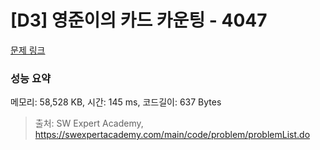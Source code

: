 # [D3] 영준이의 카드 카운팅 - 4047 

[문제 링크](https://swexpertacademy.com/main/code/problem/problemDetail.do?contestProbId=AWIsY84KEPMDFAWN) 

### 성능 요약

메모리: 58,528 KB, 시간: 145 ms, 코드길이: 637 Bytes



> 출처: SW Expert Academy, https://swexpertacademy.com/main/code/problem/problemList.do